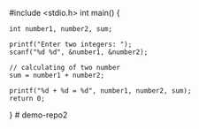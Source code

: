 #include <stdio.h>
int main() {    

    int number1, number2, sum;
    
    printf("Enter two integers: ");
    scanf("%d %d", &number1, &number2);

    // calculating of two number 
    sum = number1 + number2;      
    
    printf("%d + %d = %d", number1, number2, sum);
    return 0;
}
#   d e m o - r e p o 2  
 